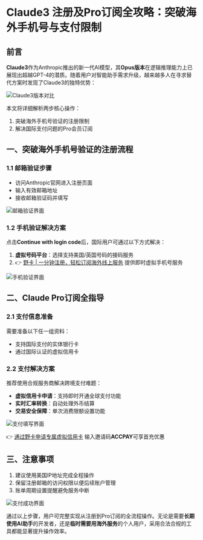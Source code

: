 # Claude3 注册及Pro订阅全攻略：突破海外手机号与支付限制

## 前言
**Claude3**作为Anthropic推出的新一代AI模型，其**Opus版本**在逻辑推理能力上已展现出超越GPT-4的潜质。随着用户对智能助手需求升级，越来越多人在寻求替代方案时发现了Claude3的独特优势：

![Claude3版本对比](https://bbtdd.com/wp-content/uploads/img/86158638857.webp)

本文将详细解析两步核心操作：
1. 突破海外手机号验证的注册限制
2. 解决国际支付问题的Pro会员订阅

## 一、突破海外手机号验证的注册流程

### 1.1 邮箱验证步骤
- 访问Anthropic官网进入注册页面
- 输入有效邮箱地址
- 接收邮箱验证码并填写

![邮箱验证界面](https://bbtdd.com/wp-content/uploads/img/959238657913130.webp)

### 1.2 手机验证解决方案
点击**Continue with login code**后，国际用户可通过以下方式解决：
1. **虚拟号码平台**：选择支持美国/英国号码的接码服务
2. 👉 [野卡 | 一分钟注册，轻松订阅海外线上服务](https://bbtdd.com/yeka) 提供即时虚拟手机号服务

![手机验证界面](https://bbtdd.com/wp-content/uploads/img/429366979399520.webp)

## 二、Claude Pro订阅全指导

### 2.1 支付信息准备
需要准备以下任一组资料：
- 支持国际支付的实体银行卡
- 通过国际认证的虚拟信用卡

### 2.2 支付解决方案
推荐使用合规服务商解决跨境支付难题：
- **虚拟信用卡申请**：支持即时开通全球支付功能
- **实时汇率转换**：自动处理外币结算
- **交易安全保障**：单次消费限额设置功能

![支付填写界面](https://bbtdd.com/wp-content/uploads/img/34670098082.webp)

👉 [通过野卡申请专属虚拟信用卡](https://bbtdd.com/yeka) 输入邀请码**ACCPAY**可享首充优惠

## 三、注意事项
1. 建议使用美国IP地址完成全程操作
2. 保留注册邮箱的访问权限以便后续账户管理
3. 账单周期设置提醒避免服务中断

![支付成功界面](https://bbtdd.com/wp-content/uploads/img/964377525070.webp)

通过以上步骤，用户可完整实现从注册到Pro订阅的全流程操作。无论是需要**长期使用AI助手**的开发者，还是**临时需要用海外服务**的个人用户，采用合法合规的工具都能显著提升操作效率。